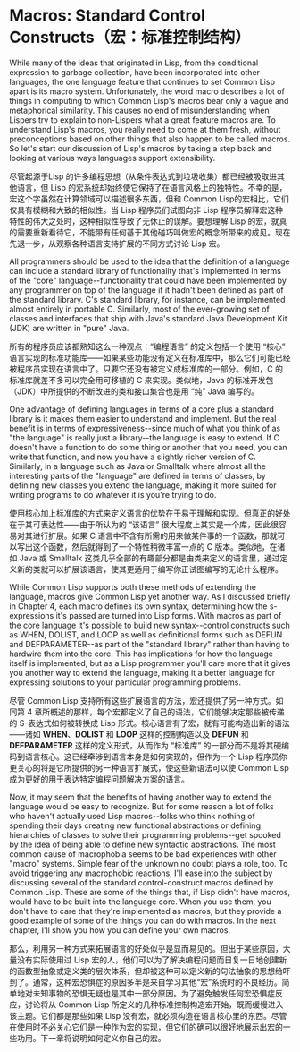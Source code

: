 # Macros: Standard Control Constructs（宏：标准控制结构）

While many of the ideas that originated in Lisp, from the conditional
expression to garbage collection, have been incorporated into other
languages, the one language feature that continues to set Common Lisp
apart is its macro system. Unfortunately, the word macro describes a
lot of things in computing to which Common Lisp's macros bear only a
vague and metaphorical similarity. This causes no end of
misunderstanding when Lispers try to explain to non-Lispers what a
great feature macros are. To understand Lisp's macros, you really
need to come at them fresh, without preconceptions based on other
things that also happen to be called macros. So let's start our
discussion of Lisp's macros by taking a step back and looking at
various ways languages support extensibility.

尽管起源于Lisp
的许多编程思想（从条件表达式到垃圾收集）都已经被吸取进其他语言，但
Lisp 的宏系统却始终使它保持了在语言风格上的独特性。不幸的是，宏这个字虽然在计算领域可以描述很多东西，但和
Common Lisp的宏相比，它们仅具有模糊和大致的相似性。当
Lisp 程序员们试图向非 Lisp
程序员解释宏这种特性的伟大之处时，这种相似性导致了无休止的误解。要想理解
Lisp 的宏，就真的需要重新看待它，不能带有任何基于其他碰巧叫做宏的概念所带来的成见。现在先退一步，从观察各种语言支持扩展的不同方式讨论
Lisp 宏。

All programmers should be used to the idea that the definition of a
language can include a standard library of functionality that's
implemented in terms of the "core" language--functionality that could
have been implemented by any programmer on top of the language if it
hadn't been defined as part of the standard library. C's standard
library, for instance, can be implemented almost entirely in portable
C. Similarly, most of the ever-growing set of classes and interfaces
that ship with Java's standard Java Development Kit (JDK) are written
in "pure" Java.

所有的程序员应该都熟知这么一种观点：“编程语言” 的定义包括一个使用 “核心”
语言实现的标准功能库——如果某些功能没有定义在标准库中，那么它们可能已经被程序员实现在语言中了。只要它还没有被定义成标准库的一部分。例如，C
的标准库就差不多可以完全用可移植的 C
来实现。类似地，Java 的标准开发包（JDK）中所提供的不断改进的类和接口集合也是用
“纯” Java 编写的。

One advantage of defining languages in terms of a core plus a standard
library is it makes them easier to understand and implement. But the
real benefit is in terms of expressiveness--since much of what you
think of as "the language" is really just a library--the language is
easy to extend. If C doesn't have a function to do some thing or
another that you need, you can write that function, and now you have a
slightly richer version of C. Similarly, in a language such as Java or
Smalltalk where almost all the interesting parts of the "language" are
defined in terms of classes, by defining new classes you extend the
language, making it more suited for writing programs to do whatever it
is you're trying to do.

使用核心加上标准库的方式来定义语言的优势在于易于理解和实现。但真正的好处在于其可表达性——由于所认为的 “该语言”
很大程度上其实是一个库，因此很容易对其进行扩展。如果
C 语言中不含有所需的用来做某件事的一个函数，那就可以写出这个函数，然后就得到了一个特性稍微丰富一点的
C 版本。类似地，在诸如 Java 或 Smalltalk
这类几乎全部的有趣部分都是由类来定义的语言里，通过定义新的类就可以扩展该语言，使其更适用于编写你正试图编写的无论什么程序。

While Common Lisp supports both these methods of extending the
language, macros give Common Lisp yet another way. As I discussed
briefly in Chapter 4, each macro defines its own syntax, determining
how the s-expressions it's passed are turned into Lisp forms. With
macros as part of the core language it's possible to build new
syntax--control constructs such as WHEN, DOLIST, and LOOP as well as
definitional forms such as DEFUN and DEFPARAMETER--as part of the
"standard library" rather than having to hardwire them into the
core. This has implications for how the language itself is
implemented, but as a Lisp programmer you'll care more that it gives
you another way to extend the language, making it a better language
for expressing solutions to your particular programming problems.

尽管 Common Lisp
支持所有这些扩展语言的方法，宏还提供了另一种方式。如同第 4
章所概述的那样，每个宏都定义了自己的语法，它们能够决定那些被传递的
S-表达式如何被转换成 Lisp
形式。核心语言有了宏，就有可能构造出新的语法——诸如 **WHEN**、**DOLIST**
和 **LOOP** 这样的控制构造以及 **DEFUN** 和
**DEFPARAMETER** 这样的定义形式，从而作为 “标准库”
的一部分而不是将其硬编码到语言核心。这已经牵涉到语言本身是如何实现的，但作为一个
Lisp 程序员你更关心的将是它所提供的另一种语言扩展式，使这些新语法可以使
Common Lisp 成为更好的用于表达特定编程问题解决方案的语言。

Now, it may seem that the benefits of having another way to extend the
language would be easy to recognize. But for some reason a lot of
folks who haven't actually used Lisp macros--folks who think nothing
of spending their days creating new functional abstractions or
defining hierarchies of classes to solve their programming
problems--get spooked by the idea of being able to define new
syntactic abstractions. The most common cause of macrophobia seems to
be bad experiences with other "macro" systems. Simple fear of the
unknown no doubt plays a role, too. To avoid triggering any
macrophobic reactions, I'll ease into the subject by discussing
several of the standard control-construct macros defined by Common
Lisp. These are some of the things that, if Lisp didn't have macros,
would have to be built into the language core. When you use them, you
don't have to care that they're implemented as macros, but they
provide a good example of some of the things you can do with macros.
In the next chapter, I'll show you how you can define your own macros.

那么，利用另一种方式来拓展语言的好处似乎是显而易见的。但出于某些原因，大量没有实际使用过
Lisp 宏的人，他们可以为了解决编程问题而日复一日地创建新的函数型抽象或定义类的层次体系，但却被这种可以定义新的句法抽象的思想给吓到了。通常，这种宏恐惧症的原因多半是来自学习其他“宏”系统时的不良经历。简单地对未知事物的恐惧无疑也是其中一部分原因。为了避免触发任何宏恐惧症反应，讨论将从
Common Lisp
所定义的几种标准控制构造宏开始，既而缓慢进入该主题。它们都是那些如果
Lisp 没有宏，就必须构造在语言核心里的东西。尽管在使用时不必关心它们是一种作为宏的实现，但它们的确可以很好地展示出宏的一些功用。下一章将说明如何定义你自己的宏。
